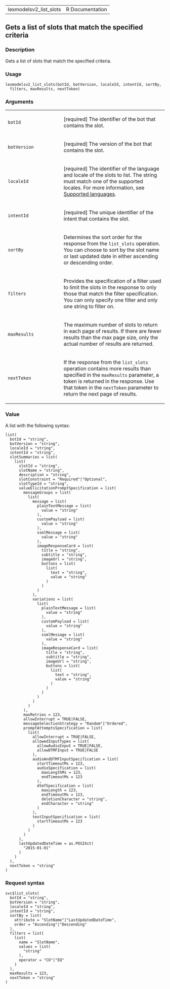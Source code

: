 <table style="width: 100%;">
<tbody>
<tr class="odd">
<td>lexmodelsv2_list_slots</td>
<td style="text-align: right;">R Documentation</td>
</tr>
</tbody>
</table>

## Gets a list of slots that match the specified criteria

### Description

Gets a list of slots that match the specified criteria.

### Usage

    lexmodelsv2_list_slots(botId, botVersion, localeId, intentId, sortBy,
      filters, maxResults, nextToken)

### Arguments

<table>
<colgroup>
<col style="width: 35%" />
<col style="width: 65%" />
</colgroup>
<tbody>
<tr class="odd">
<td><code id="lexmodelsv2_list_slots_:_botId">botId</code></td>
<td><p>[required] The identifier of the bot that contains the
slot.</p></td>
</tr>
<tr class="even">
<td><code
id="lexmodelsv2_list_slots_:_botVersion">botVersion</code></td>
<td><p>[required] The version of the bot that contains the
slot.</p></td>
</tr>
<tr class="odd">
<td><code id="lexmodelsv2_list_slots_:_localeId">localeId</code></td>
<td><p>[required] The identifier of the language and locale of the slots
to list. The string must match one of the supported locales. For more
information, see <a
href="https://docs.aws.amazon.com/lexv2/latest/dg/how-languages.html">Supported
languages</a>.</p></td>
</tr>
<tr class="even">
<td><code id="lexmodelsv2_list_slots_:_intentId">intentId</code></td>
<td><p>[required] The unique identifier of the intent that contains the
slot.</p></td>
</tr>
<tr class="odd">
<td><code id="lexmodelsv2_list_slots_:_sortBy">sortBy</code></td>
<td><p>Determines the sort order for the response from the
<code>list_slots</code> operation. You can choose to sort by the slot
name or last updated date in either ascending or descending
order.</p></td>
</tr>
<tr class="even">
<td><code id="lexmodelsv2_list_slots_:_filters">filters</code></td>
<td><p>Provides the specification of a filter used to limit the slots in
the response to only those that match the filter specification. You can
only specify one filter and only one string to filter on.</p></td>
</tr>
<tr class="odd">
<td><code
id="lexmodelsv2_list_slots_:_maxResults">maxResults</code></td>
<td><p>The maximum number of slots to return in each page of results. If
there are fewer results than the max page size, only the actual number
of results are returned.</p></td>
</tr>
<tr class="even">
<td><code id="lexmodelsv2_list_slots_:_nextToken">nextToken</code></td>
<td><p>If the response from the <code>list_slots</code> operation
contains more results than specified in the <code>maxResults</code>
parameter, a token is returned in the response. Use that token in the
<code>nextToken</code> parameter to return the next page of
results.</p></td>
</tr>
</tbody>
</table>

### Value

A list with the following syntax:

    list(
      botId = "string",
      botVersion = "string",
      localeId = "string",
      intentId = "string",
      slotSummaries = list(
        list(
          slotId = "string",
          slotName = "string",
          description = "string",
          slotConstraint = "Required"|"Optional",
          slotTypeId = "string",
          valueElicitationPromptSpecification = list(
            messageGroups = list(
              list(
                message = list(
                  plainTextMessage = list(
                    value = "string"
                  ),
                  customPayload = list(
                    value = "string"
                  ),
                  ssmlMessage = list(
                    value = "string"
                  ),
                  imageResponseCard = list(
                    title = "string",
                    subtitle = "string",
                    imageUrl = "string",
                    buttons = list(
                      list(
                        text = "string",
                        value = "string"
                      )
                    )
                  )
                ),
                variations = list(
                  list(
                    plainTextMessage = list(
                      value = "string"
                    ),
                    customPayload = list(
                      value = "string"
                    ),
                    ssmlMessage = list(
                      value = "string"
                    ),
                    imageResponseCard = list(
                      title = "string",
                      subtitle = "string",
                      imageUrl = "string",
                      buttons = list(
                        list(
                          text = "string",
                          value = "string"
                        )
                      )
                    )
                  )
                )
              )
            ),
            maxRetries = 123,
            allowInterrupt = TRUE|FALSE,
            messageSelectionStrategy = "Random"|"Ordered",
            promptAttemptsSpecification = list(
              list(
                allowInterrupt = TRUE|FALSE,
                allowedInputTypes = list(
                  allowAudioInput = TRUE|FALSE,
                  allowDTMFInput = TRUE|FALSE
                ),
                audioAndDTMFInputSpecification = list(
                  startTimeoutMs = 123,
                  audioSpecification = list(
                    maxLengthMs = 123,
                    endTimeoutMs = 123
                  ),
                  dtmfSpecification = list(
                    maxLength = 123,
                    endTimeoutMs = 123,
                    deletionCharacter = "string",
                    endCharacter = "string"
                  )
                ),
                textInputSpecification = list(
                  startTimeoutMs = 123
                )
              )
            )
          ),
          lastUpdatedDateTime = as.POSIXct(
            "2015-01-01"
          )
        )
      ),
      nextToken = "string"
    )

### Request syntax

    svc$list_slots(
      botId = "string",
      botVersion = "string",
      localeId = "string",
      intentId = "string",
      sortBy = list(
        attribute = "SlotName"|"LastUpdatedDateTime",
        order = "Ascending"|"Descending"
      ),
      filters = list(
        list(
          name = "SlotName",
          values = list(
            "string"
          ),
          operator = "CO"|"EQ"
        )
      ),
      maxResults = 123,
      nextToken = "string"
    )
